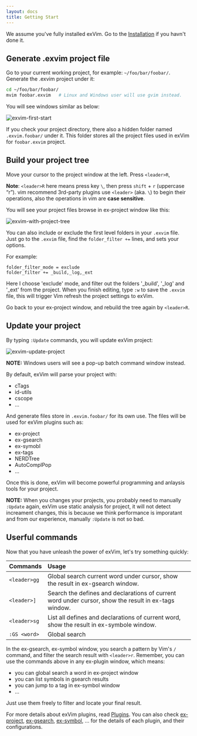 ```yaml
---
layout: docs
title: Getting Start
---
```


We assume you've fully installed exVim. Go to the [Installation]({{site.baseurl}}docs/install) 
if you havn't done it.

## Generate .exvim project file

Go to your current working project, for example: `~/foo/bar/foobar/`. Generate the .exvim
project under it:

```bash
cd ~/foo/bar/foobar/
mvim foobar.exvim   # Linux and Windows user will use gvim instead. 
```

You will see windows similar as below:

![exvim-first-start]({{site.baseurl}}docs/images/exvim-first-start.png)

If you check your project directory, there also a hidden folder named `.exvim.foobar/`
under it. This folder stores all the project files used in exVim for `foobar.exvim` project.

## Build your project tree

Move your cursor to the project window at the left. Press `<leader>R`,

**Note**: `<leader>R` here means press key `\`, then press `shift` + `r` (uppercase “r”). 
vim recommend 3rd-party plugins use `<leader>` (aka. `\`) to begin their operations, 
also the operations in vim are **case sensitive**.

You will see your project files browse in ex-project window like this:

![exvim-with-project-tree]({{site.baseurl}}docs/images/exvim-with-project-tree.png)

You can also include or exclude the first level folders in your `.exvim` file. Just go to the 
`.exvim` file, find the `folder_filter +=` lines, and sets your options. 

For example:

```
folder_filter_mode = exclude
folder_filter += _build,_log,_ext
```

Here I choose 'exclude' mode, and filter out the folders '\_build', '\_log' 
and '\_ext' from the project. When you finish editing, type `:w` to save the `.exvim` file,
this will trigger Vim refresh the project settings to exVim. 

Go back to your ex-project window, and rebuild the tree again by `<leader>R`. 

## Update your project

By typing `:Update` commands, you will update exVim project: 

![exvim-update-project]({{site.baseurl}}docs/images/exvim-update-project.png)

**NOTE:** Windows users will see a pop-up batch command window instead.

By default, exVim will parse your project with:

- cTags
- id-utils
- cscope
- ...

And generate files store in `.exvim.foobar/` for its own use. The files will be used for 
exVim plugins such as:

- ex-project
- ex-gsearch
- ex-symobl
- ex-tags
- NERDTree
- AutoComplPop
- ...

Once this is done, exVim will become powerful programming and anlaysis tools for your project. 

**NOTE:** When you changes your projects, you probably need to manually `:Update` again, exVim
use static analysis for project, it will not detect increament changes, this is because we think
performance is imporatant and from our experience, manually `:Update` is not so bad.

## Userful commands

Now that you have unleash the power of exVim, let's try something quickly:

| Commands         | Usage                                                                                                |
| :--------------- | :--------------------------------------------------------------------------------------------------- |
| `<leader>gg`     | Global search current word under cursor, show the result in ex-gsearch window.                       |
| `<leader>]`      | Search the defines and declarations of current word under cursor, show the result in ex-tags window. |
| `<leader>sg`     | List all defines and declarations of current word, show the result in ex-symbole window.             |
| `:GS <word>`     | Global search <word>                                                                                 |

In the ex-gsearch, ex-symbol window, you search a pattern by Vim's `/` command, and filter the search result with `<leader>r`.
Remember, you can use the commands above in any ex-plugin window, which means:

- you can global search a word in ex-project window 
- you can list symbols in gsearch results
- you can jump to a tag in ex-symbol window
- ...

Just use them freely to filter and locate your final result.

For more details about exVim plugins, read [Plugins]({{site.baseurl}}docs/plugins).
You can also check 
[ex-project](https://github.com/exvim/ex-project), 
[ex-gsearch](https://github.com/exvim/ex-gsearch),
[ex-symbol](https://github.com/exvim/ex-symbol),
... for the details of each plugin, and their configurations.
